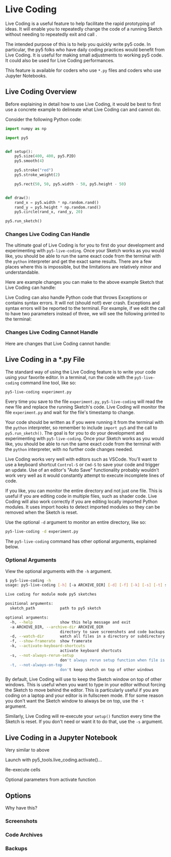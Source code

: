 # Live Coding

Live Coding is a useful feature to help facilitate the rapid prototyping of ideas. It will enable you to repeatedly change the code of a running Sketch without needing to repeatedly exit and call [](/reference/sketch_run_sketch).

The intended purpose of this is to help you quickly write py5 code. In particular, the py5 folks who have daily coding practices would benefit from Live Coding. It is useful for making small adjustments to working py5 code. It could also be used for Live Coding performances.

This feature is available for coders who use `*.py` files and coders who use Jupyter Notebooks.

## Live Coding Overview

Before explaining in detail how to use Live Coding, it would be best to first use a concrete example to delineate what Live Coding can and cannot do.

Consider the following Python code:

```python
import numpy as np

import py5


def setup():
    py5.size(400, 400, py5.P2D)
    py5.smooth(4)

    py5.stroke("red")
    py5.stroke_weight(2)

    py5.rect(50, 50, py5.width - 50, py5.height - 50)


def draw():
    rand_x = py5.width * np.random.rand()
    rand_y = py5.height * np.random.rand()
    py5.circle(rand_x, rand_y, 20)

py5.run_sketch()
```

### Changes Live Coding Can Handle

The ultimate goal of Live Coding is for you to first do your development and experimenting with `py5-live-coding`. Once your Sketch works as you would like, you should be able to run the same exact code from the terminal with the `python` interpreter and get the exact same results. There are a few places where this is impossible, but the limitations are relatively minor and understandable.

Here are example changes you can make to the above example Sketch that Live Coding can handle:

Live Coding can also handle Python code that throws Exceptions or contains syntax errors. It will not (should not!) ever crash. Exceptions and syntax errors will be reported to the terminal. For example, if we edit the [](/reference/sketch_circle) call to have two parameters instead of three, we will see the following printed to the terminal:

### Changes Live Coding Cannot Handle

Here are changes that Live Coding cannot handle:

## Live Coding in a *.py File

The standard way of using the Live Coding feature is to write your code using your favorite editor. In a terminal, run the code with the `py5-live-coding` command line tool, like so:

```bash
py5-live-coding experiment.py
```

Every time you save to the file `experiment.py`, `py5-live-coding` will read the new file and replace the running Sketch's code. Live Coding will monitor the file `experiment.py` and wait for the file's timestamp to change.

Your code should be written as if you were running it from the terminal with the `python` interpreter, so remember to include `import py5` and the call to `py5.run_sketch()`. The goal is for you to do your development and experimenting with `py5-live-coding`. Once your Sketch works as you would like, you should be able to run the same exact code from the terminal with the `python` interpreter, with no further code changes needed.

Live Coding works very well with editors such as VSCode. You'll want to use a keyboard shortcut `Control-S` or `Cmd-S` to save your code and trigger an update. Use of an editor's "Auto Save" functionality probably wouldn't work very well as it would constantly attempt to execute incomplete lines of code.

If you like, you can monitor the entire directory and not just one file. This is useful if you are editing code in multiple files, such as shader code. Live Coding will also work correctly if you are editing locally imported Python modules. It uses import hooks to detect imported modules so they can be removed when the Sketch is reset.

Use the optional `-d` argument to monitor an entire directory, like so:

```bash
py5-live-coding -d experiment.py
```

The `py5-live-coding` command has other optional arguments, explained below.

### Optional Arguments

View the optional arguments with the `-h` argument.

```bash
$ py5-live-coding -h
usage: py5-live-coding [-h] [-a ARCHIVE_DIR] [-d] [-f] [-k] [-s] [-t] sketch_path

Live coding for module mode py5 sketches

positional arguments:
  sketch_path           path to py5 sketch

optional arguments:
  -h, --help            show this help message and exit
  -a ARCHIVE_DIR, --archive-dir ARCHIVE_DIR
                        directory to save screenshots and code backups
  -d, --watch-dir       watch all files in a directory or subdirectory for changes
  -f, --show-framerate  show framerate
  -k, --activate-keyboard-shortcuts
                        activate keyboard shortcuts
  -s, --not-always-rerun-setup
                        don't always rerun setup function when file is updated
  -t, --not-always-on-top
                        don't keep sketch on top of other windows
```

By default, Live Coding will use [](/reference/py5surface_set_always_on_top) to keep the Sketch window on top of other windows. This is useful when you want to type in your editor without forcing the Sketch to move behind the editor. This is particularly useful if you are coding on a laptop and your editor is in fullscreen mode. If for some reason you don't want the Sketch window to always be on top, use the `-t` argument.

Similarly, Live Coding will re-execute your `setup()` function every time the Sketch is reset. If you don't need or want it to do that, use the `-s` argument.

## Live Coding in a Jupyter Notebook

Very similar to above

Launch with py5_tools.live_coding.activate()...

Re-execute cells

Optional parameters from activate function

## Options

Why have this?

### Screenshots

### Code Archives

### Backups
